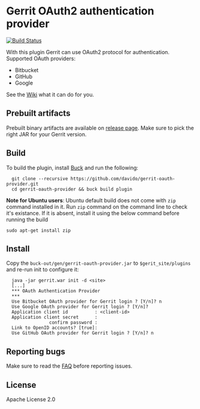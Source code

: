 Gerrit OAuth2 authentication provider
=====================================

[![Build Status](https://travis-ci.org/davido/gerrit-oauth-provider.svg?branch=master)](https://travis-ci.org/davido/gerrit-oauth-provider)


With this plugin Gerrit can use OAuth2 protocol for authentication. 
Supported OAuth providers:

* Bitbucket
* GitHub
* Google

See the [Wiki](https://github.com/davido/gerrit-oauth-provider/wiki) what it can do for you.

Prebuilt artifacts 
------------------

Prebuilt binary artifacts are available on [release page](https://github.com/davido/gerrit-oauth-provider/releases). Make sure to pick the right JAR for your Gerrit version.

Build
-----

To build the plugin, install [Buck](http://facebook.github.io/buck/setup/install.html)
and run the following:

```
  git clone --recursive https://github.com/davido/gerrit-oauth-provider.git
  cd gerrit-oauth-provider && buck build plugin
```

**Note for Ubuntu users**: 
Ubuntu default build does not come with ```zip``` command installed in it. Run ```zip``` command on the command line to check it's existance.
If it is absent, install it using the below command before running the build
```
sudo apt-get install zip
```

Install
-------

Copy the `buck-out/gen/gerrit-oauth-provider.jar` to
`$gerit_site/plugins` and re-run init to configure it:

```
  java -jar gerrit.war init -d <site>
  [...]
  *** OAuth Authentication Provider
  ***
  Use Bitbucket OAuth provider for Gerrit login ? [Y/n]? n
  Use Google OAuth provider for Gerrit login ? [Y/n]?
  Application client id          : <client-id>
  Application client secret      : 
                confirm password : 
  Link to OpenID accounts? [true]: 
  Use GitHub OAuth provider for Gerrit login ? [Y/n]? n
```

Reporting bugs
--------------

Make sure to read the [FAQ](https://github.com/davido/gerrit-oauth-provider/wiki/FAQ) before reporting issues.

License
-------

Apache License 2.0
